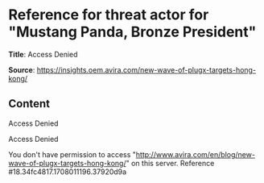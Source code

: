 # Reference for threat actor for "Mustang Panda, Bronze President"

**Title**: Access Denied

**Source**: https://insights.oem.avira.com/new-wave-of-plugx-targets-hong-kong/

## Content

Access Denied

Access Denied
 
You don't have permission to access "http://www.avira.com/en/blog/new-wave-of-plugx-targets-hong-kong/" on this server.
Reference #18.34fc4817.1708011196.37920d9a



